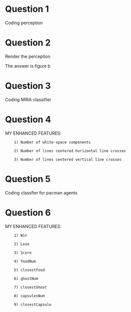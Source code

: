 # Question 1

Coding perception

# Question 2
 
Render the perception
 
The answer is figure b
 
# Question 3 

Coding MIRA classifier

# Question 4

MY ENHANCED FEATURES:

        1) Number of white-space components
        
        2) Number of lines centered horizontal line crosses
        
        3) Number of lines centered vertical line crosses

# Question 5

Coding classfier for pacman agents

# Question 6

MY ENHANCED FEATURES:

        1) Win

        2) Lose
        
        3) Score
        
        4) foodNum
        
        5) closestFood
        
        6) ghostNum
        
        7) closestGhost
        
        8) capsulesNum
        
        9) closestCapsule
